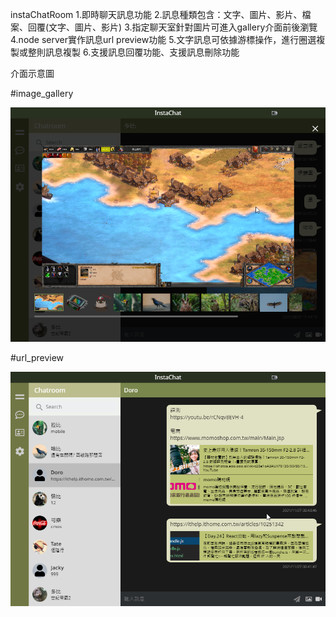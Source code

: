 instaChatRoom
1.即時聊天訊息功能
2.訊息種類包含：文字、圖片、影片、檔案、回覆(文字、圖片、影片)
3.指定聊天室針對圖片可進入gallery介面前後瀏覽
4.node server實作訊息url preview功能
5.文字訊息可依據游標操作，進行圈選複製或整則訊息複製
6.支援訊息回覆功能、支援訊息刪除功能



介面示意圖

#image_gallery

![image](https://github.com/knighttkey/react-instachat-firebase/blob/ab8b1a0576b651cad48163d460372ce22b175879/image_gallery.png)

#url_preview

![image](https://github.com/knighttkey/react-instachat-firebase/blob/ab8b1a0576b651cad48163d460372ce22b175879/url_preview.png)


